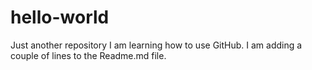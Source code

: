 # hello-world
Just another repository
I am learning how to use GitHub.
I am adding a couple of lines to the Readme.md file.
